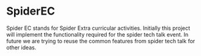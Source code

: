 # SpiderEC
Spider EC stands for Spider Extra curricular activities. Initially this project will implement the functionality required for the spider tech talk event. In future we are trying to reuse the common features from spider tech talk for other ideas.
